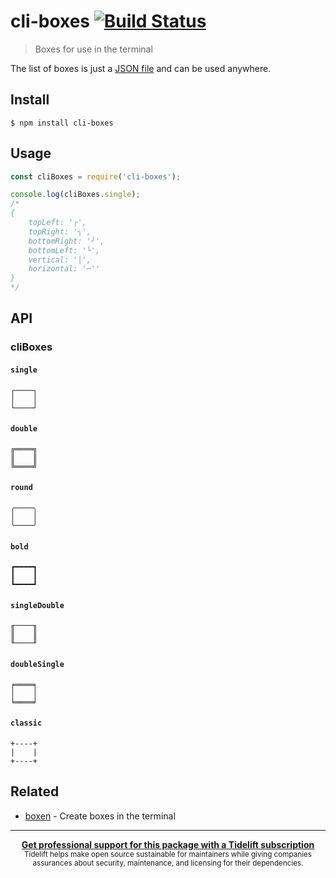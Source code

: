 # cli-boxes [![Build Status](https://travis-ci.org/sindresorhus/cli-boxes.svg?branch=master)](https://travis-ci.org/sindresorhus/cli-boxes)

> Boxes for use in the terminal

The list of boxes is just a [JSON file](boxes.json) and can be used anywhere.


## Install

```
$ npm install cli-boxes
```


## Usage

```js
const cliBoxes = require('cli-boxes');

console.log(cliBoxes.single);
/*
{
    topLeft: '┌',
    topRight: '┐',
    bottomRight: '┘',
    bottomLeft: '└',
    vertical: '│',
    horizontal: '─''
}
*/
```


## API

### cliBoxes

#### `single`

```
┌────┐
│    │
└────┘
```

#### `double`

```
╔════╗
║    ║
╚════╝
```

#### `round`

```
╭────╮
│    │
╰────╯
```

#### `bold`

```
┏━━━━┓
┃    ┃
┗━━━━┛
```

#### `singleDouble`

```
╓────╖
║    ║
╙────╜
```

#### `doubleSingle`

```
╒════╕
│    │
╘════╛
```

#### `classic`

```
+----+
|    |
+----+
```


## Related

- [boxen](https://github.com/sindresorhus/boxen) - Create boxes in the terminal


---

<div align="center">
	<b>
		<a href="https://tidelift.com/subscription/pkg/npm-cli-boxes?utm_source=npm-cli-boxes&utm_medium=referral&utm_campaign=readme">Get professional support for this package with a Tidelift subscription</a>
	</b>
	<br>
	<sub>
		Tidelift helps make open source sustainable for maintainers while giving companies<br>assurances about security, maintenance, and licensing for their dependencies.
	</sub>
</div>
